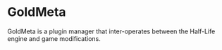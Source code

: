 GoldMeta
========

GoldMeta is a plugin manager that inter-operates between the Half-Life engine and game modifications.